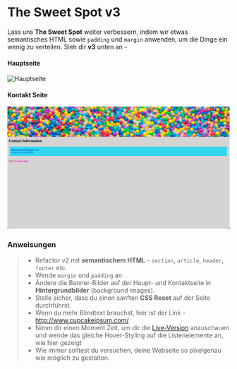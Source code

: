 # The Sweet Spot v3

Lass uns **The Sweet Spot** weiter verbessern, indem wir etwas semantisches HTML sowie `padding` und `margin` anwenden, um die Dinge ein wenig zu verteilen. Sieh dir **v3** unten an -

#### Hauptseite

![Hauptseite](images/main.png)

#### Kontakt Seite

![Kontaktseite](images/contact.png)

### Anweisungen

> - Refactor v2 mit **semantischem HTML** - `section`, `article`, `header`, `footer` etc.
> - Wende `margin` und `padding` an
> - Ändere die Banner-Bilder auf der Haupt- und Kontaktseite in **Hintergrundbilder** (background images).
> - Stelle sicher, dass du einen sanften **CSS Reset** auf der Seite durchführst.
> - Wenn du mehr Blindtext brauchst, hier ist der Link - http://www.cupcakeipsum.com/
> - Nimm dir einen Moment Zeit, um dir die [Live-Version]( https://digitalcareerinstitute.github.io/UIB-box-model-the-sweet-spot-v3/) anzuschauen und wende das gleiche Hover-Styling auf die Listenelemente an, wie hier gezeigt
> - Wie immer solltest du versuchen, deine Webseite so pixelgenau wie möglich zu gestalten.
